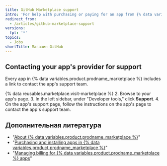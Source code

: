 ```yaml
---
title: GitHub Marketplace support
intro: 'For help with purchasing or paying for an app from {% data variables.product.prodname_marketplace %}, contact {% data variables.contact.contact_support %}. For help using a {% data variables.product.prodname_marketplace %} app, contact the app''s provider.'
redirect_from:
  - /articles/github-marketplace-support
versions:
  fpt: '*'
topics:
  - Jobs
shortTitle: Магазин GitHub
---
```



## Contacting your app's provider for support

Every app in {% data variables.product.prodname_marketplace %} includes a link to contact the app's support team.

{% data reusables.marketplace.visit-marketplace %}
2. Browse to your app's page.
3. In the left sidebar, under "Developer tools," click **Support**.
4. On the app's support page, follow the instructions on the app's page to contact the app's support team.

## Дополнительная литература

- "[About {% data variables.product.prodname_marketplace %}](/articles/about-github-marketplace)"
- "[Purchasing and installing apps in {% data variables.product.prodname_marketplace %}](/articles/purchasing-and-installing-apps-in-github-marketplace)"
- "[Managing billing for {% data variables.product.prodname_marketplace %} apps](/articles/managing-billing-for-github-marketplace-apps)"
